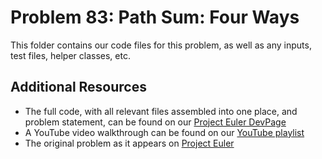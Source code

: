 # Problem 83: Path Sum: Four Ways
This folder contains our code files for this problem, as well as any inputs, test files, helper classes, etc.

## Additional Resources
* The full code, with all relevant files assembled into one place, and problem statement, can be found on our [Project Euler DevPage](https://bytethisstore.com/articles/pg/project-euler?p=83)
* A YouTube video walkthrough can be found on our [YouTube playlist](https://www.youtube.com/watch?v=yaeBcm0h3P4&list=PLUwVCIwecKmXvQQRE5F2E9KAl-bQ-bKYF)
* The original problem as it appears on [Project Euler](https://www.projecteuler.net/problem=83)
